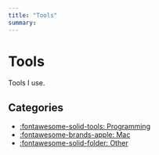 ```yaml
---
title: "Tools"
summary:
---
```


Tools
===

Tools I use.

Categories
---

- [:fontawesome-solid-tools: Programming](programming/index.md)
- [:fontawesome-brands-apple: Mac](mac/index.md)
- [:fontawesome-solid-folder: Other](other/index.md)
